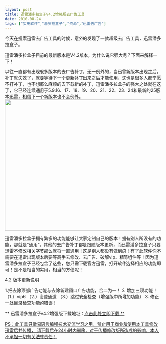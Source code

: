 ```yaml
---
layout: post
title: 迅雷潘多拉盒子v4.2增强版去广告工具		
date: 2010-08-24
tags: ["实用软件","潘多拉盒子","资源","迅雷去广告"]
---
```


今天在搜索迅雷去广告工具的时候，意外的发现了一款超级去广告工具，迅雷潘多拉盒子。

迅雷潘多拉盒子目前的最新版本是V4.2版本，为什么说它强大呢？下面来解释一下！

以往一直都有出现很多版本的去广告补丁，无一例外的，当迅雷新版本出现之后，补丁就失效了，就要等待下一个更新补丁出来之后才能使用，这也是很多人都宁愿不打补丁，也不想那么麻烦的去下载新的补丁，迅雷潘多拉盒子的强大之处就在这了，它已经连续通用于5.9.16、17、18、19、20、21、22、23、24和最新的25版本迅雷，相信下一个新版本也不会例外。
<a href="xunlei-panduola.gif"><img class="alignnone size-full wp-image-251" title="xunlei panduola" src="http://www.saqqdy.com/wp-content/uploads/2010/09/xunlei-panduola.gif" alt="" width="661" height="423" /></a>

迅雷潘多拉盒子拥有繁多的功能能够让大家定制自己的版本！拥有别人所没有的功能，那就是"通用"，其他的去广告补丁都是跟随版本更新，而迅雷潘多拉盒子只要迅雷不修改相关字节那么就将一直通用！这是别人都没有做到的！有了此软件你不需要在迅雷出现版本后要等高手去修改、去广告、破解vip、精简组件等！因为迅雷潘多拉盒子已经包含了这些，您只需下载官方迅雷，打开软件选择相应的功能即可！是不是相当的实用，相当的方便呢！

4.2 版本更新说明：

1.把去除顶部广告功能与去除新建窗口广告功能，合二为一！
2. 增加三项功能！（1.）vip6 （2.）高速通道 （3.）跳过安全检查（增强版中所增加功能）
3. 修正一处目录检查功能的错误！

** 迅雷潘多拉盒子v4.2增强版下载地址：<a href="http://pan.baidu.com/share/link?shareid=132490&uk=1661085386" target="_blank">点击此处立即下载 **</strong>

PS：此工具只做易语言编程技术交流学习之用，禁止用于商业和使用本工具修改迅雷后并传播， 请下载后在24小时内删除，对于传播修改版所造成的影响，本人不承担一切有关法律责任！		